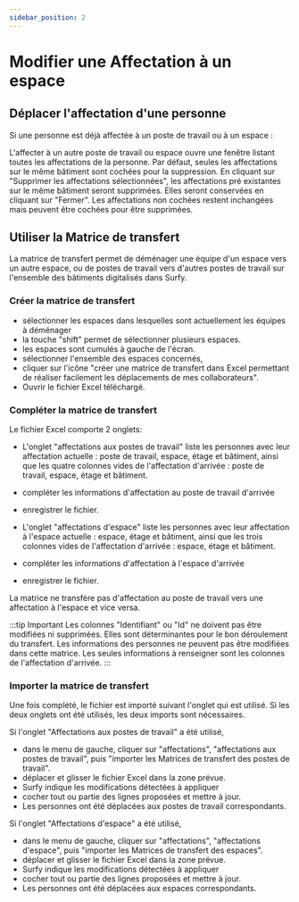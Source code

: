 ```yaml
---
sidebar_position: 2
---
```

# Modifier une Affectation à un espace

## Déplacer l'affectation d'une personne

Si une personne est déjà affectée à un poste de travail ou à un espace :

L'affecter à un autre poste de travail ou espace ouvre une fenêtre listant toutes les affectations de la personne.
Par défaut, seules les affectations sur le même bâtiment sont cochées pour la suppression.
En cliquant sur "Supprimer les affectations sélectionnées", les affectations pré existantes sur le même bâtiment seront supprimées.
Elles seront conservées en cliquant sur "Fermer".
Les affectations non cochées restent inchangées mais peuvent être cochées pour être supprimées.



## Utiliser la Matrice de transfert

<Youtube code="GN9jhWo29x4"/>

La matrice de transfert permet de déménager une équipe d'un espace vers un autre espace, ou de postes de travail vers d'autres postes de travail sur l'ensemble des bâtiments digitalisés dans Surfy.


### Créer la matrice de transfert

-   sélectionner les espaces dans lesquelles sont actuellement les équipes à déménager
-   la touche "shift" permet de sélectionner plusieurs espaces.
-   les espaces sont cumulés à gauche de l'écran.
-   sélectionner l'ensemble des espaces concernés,
-   cliquer sur l'icône "créer une matrice de transfert dans Excel permettant de réaliser facilement les déplacements de mes collaborateurs". 
-   Ouvrir le fichier Excel téléchargé.


### Compléter la matrice de transfert

Le fichier Excel comporte 2 onglets:

-   L'onglet "affectations aux postes de travail" liste les personnes avec leur affectation actuelle : poste de travail, espace, étage et bâtiment, ainsi que les quatre colonnes vides de l'affectation d'arrivée : poste de travail, espace, étage et bâtiment.
-   compléter les informations d'affectation au poste de travail d'arrivée
-   enregistrer le fichier.

-   L'onglet "affectations d'espace" liste les personnes avec leur affectation à l'espace actuelle : espace, étage et bâtiment, ainsi que les trois colonnes vides de l'affectation d'arrivée : espace, étage et bâtiment. 
-   compléter les informations d'affectation à l'espace d'arrivée
-   enregistrer le fichier.

La matrice ne transfère pas d'affectation au poste de travail vers une affectation à l'espace et vice versa.

:::tip Important
Les colonnes "Identifiant" ou "Id" ne doivent pas être modifiées ni supprimées. Elles sont déterminantes pour le bon déroulement du transfert.
Les informations des personnes ne peuvent pas être modifiées dans cette matrice.
Les seules informations à renseigner sont les colonnes de l'affectation d'arrivée.
:::


### Importer la matrice de transfert

Une fois complété, le fichier est importé suivant l'onglet qui est utilisé.
Si les deux onglets ont été utilisés, les deux imports sont nécessaires.

Si l'onglet "Affectations aux postes de travail" a été utilisé,

-   dans le menu de gauche, cliquer sur "affectations", "affectations aux postes de travail", puis "importer les Matrices de transfert des postes de travail".
-   déplacer et glisser le fichier Excel dans la zone prévue.
-   Surfy indique les modifications détectées à appliquer
-   cocher tout ou partie des lignes proposées et mettre à jour.
-   Les personnes ont été déplacées aux postes de travail correspondants.

Si l'onglet "Affectations d'espace" a été utilisé,

-   dans le menu de gauche, cliquer sur "affectations", "affectations d'espace", puis "importer les Matrices de transfert des espaces".
-   déplacer et glisser le fichier Excel dans la zone prévue.
-   Surfy indique les modifications détectées à appliquer
-   cocher tout ou partie des lignes proposées et mettre à jour.
-   Les personnes ont été déplacées aux espaces correspondants.